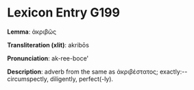 # Lexicon Entry G199

**Lemma**: ἀκριβῶς

**Transliteration (xlit)**: akribōs

**Pronunciation**: ak-ree-boce'

**Description**:
adverb from the same as ἀκριβέστατος; exactly:--circumspectly, diligently, perfect(-ly).

